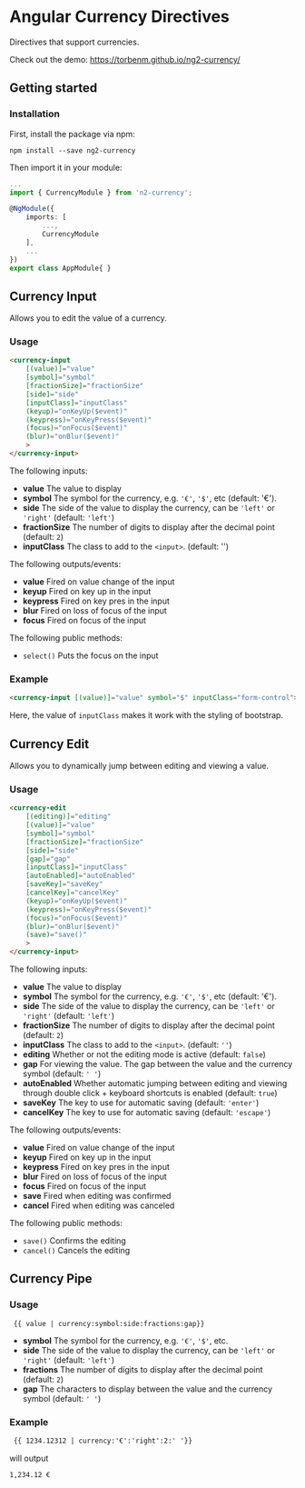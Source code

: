 # Angular Currency Directives

Directives that support currencies.

Check out the demo: https://torbenm.github.io/ng2-currency/

## Getting started

### Installation

First, install the package via npm:

```
npm install --save ng2-currency
```

Then import it in your module:

```typescript
...
import { CurrencyModule } from 'n2-currency';

@NgModule({
    imports: [
        ...,
        CurrencyModule
    ],
    ...
})
export class AppModule{ }
```

## Currency Input

Allows you to edit the value of a currency.

### Usage
```html
<currency-input 
    [(value)]="value" 
    [symbol]="symbol" 
    [fractionSize]="fractionSize" 
    [side]="side" 
    [inputClass]="inputClass"
    (keyup)="onKeyUp($event)"
    (keypress)="onKeyPress($event)"
    (focus)="onFocus($event)"
    (blur)="onBlur($event)"
    >
</currency-input>
```
The following inputs:


- **value**         The value to display
- **symbol**        The symbol for the currency, e.g. `'€'`, `'$'`, etc (default: '€').
- **side**          The side of the value to display the currency, can be `'left'` or `'right'` (default: `'left'`)
- **fractionSize**  The number of digits to display after the decimal point (default: `2`)
- **inputClass**    The class to add to the `<input>`. (default: '')

The following outputs/events:

- **value**         Fired on value change of the input
- **keyup**         Fired on key up in the input
- **keypress**      Fired on key pres in the input
- **blur**          Fired on loss of focus of the input
- **focus**         Fired on focus of the input


The following public methods:

- `select()`        Puts the focus on the input

### Example
```html
<currency-input [(value)]="value" symbol="$" inputClass="form-control"></currency-input>
```

Here, the value of `inputClass` makes it work with the styling of bootstrap.


## Currency Edit

Allows you to dynamically jump between editing and viewing a value.

### Usage
```html
<currency-edit 
    [(editing)]="editing"
    [(value)]="value" 
    [symbol]="symbol" 
    [fractionSize]="fractionSize" 
    [side]="side" 
    [gap]="gap"
    [inputClass]="inputClass"
    [autoEnabled]="autoEnabled"
    [saveKey]="saveKey"
    [cancelKey]="cancelKey"
    (keyup)="onKeyUp($event)"
    (keypress)="onKeyPress($event)"
    (focus)="onFocus($event)"
    (blur)="onBlur($event)"
    (save)="save()"
    >
</currency-input>
```
The following inputs:

- **value**         The value to display
- **symbol**        The symbol for the currency, e.g. `'€'`, `'$'`, etc (default: '€').
- **side**          The side of the value to display the currency, can be `'left'` or `'right'` (default: `'left'`)
- **fractionSize**  The number of digits to display after the decimal point (default: `2`)
- **inputClass**    The class to add to the `<input>`. (default: `''`)
- **editing**       Whether or not the editing mode is active (default: `false`)
- **gap**           For viewing the value. The gap between the value and the currency symbol (default: `' '`)
- **autoEnabled**   Whether automatic jumping between editing and viewing through double click + keyboard shortcuts is enabled (default: `true`)
- **saveKey**       The key to use for automatic saving (default: `'enter'`)
- **cancelKey**       The key to use for automatic saving (default: `'escape'`)

The following outputs/events:

- **value**         Fired on value change of the input
- **keyup**         Fired on key up in the input
- **keypress**      Fired on key pres in the input
- **blur**          Fired on loss of focus of the input
- **focus**         Fired on focus of the input
- **save**          Fired when editing was confirmed
- **cancel**        Fired when editing was canceled

The following public methods:

- `save()`          Confirms the editing
- `cancel()`        Cancels the editing



## Currency Pipe

### Usage
```
 {{ value | currency:symbol:side:fractions:gap}}
```

- **symbol**    The symbol for the currency, e.g. `'€'`, `'$'`, etc.
- **side**      The side of the value to display the currency, can be `'left'` or `'right'` (default: `'left'`)
- **fractions** The number of digits to display after the decimal point (default: `2`)
- **gap**       The characters to display between the value and the currency symbol (default: `' '`)

### Example
```html
 {{ 1234.12312 | currency:'€':'right':2:' '}}
```

will output
```
1,234.12 €
```
